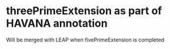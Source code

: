 # threePrimeExtension as part of HAVANA annotation 

Will be merged with LEAP when fivePrimeExtension is completed

